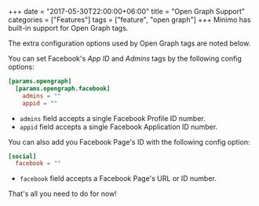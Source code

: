 +++
date = "2017-05-30T22:00:00+06:00"
title = "Open Graph Support"
categories = ["Features"]
tags = ["feature", "open graph"]
+++
Minimo has built-in support for Open Graph tags.

The extra configuration options used by Open Graph tags are noted below.

You can set Facebook's _App ID_ and _Admins_ tags by the following config options:

```toml
[params.opengraph]
  [params.opengraph.facebook]
    admins = ""
    appid = ""
```

- `admins` field accepts a single Facebook Profile ID number.
- `appid` field accepts a single Facebook Application ID number.

You can also add you Facebook Page's ID with the following config option:

```toml
[social]
  facebook = ""
```

- `facebook` field accepts a Facebook Page's URL or ID number.

That's all you need to do for now!
